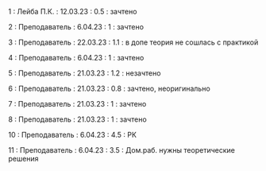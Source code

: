 1 : Лейба П.К. : 12.03.23 : 0.5 : зачтено

2 : Преподаватель : 6.04.23 : 1 : зачтено

3 : Преподаватель : 22.03.23 : 1.1 : в допе теория не сошлась с практикой

4 : Преподаватель : 6.04.23 : 1 : зачтено

5 : Преподаватель : 21.03.23 : 1.2 : незачтено

6 : Преподаватель : 21.03.23 : 0.8 : зачтено, неоригинально

7 : Преподаватель : 21.03.23 : 1 : зачтено

8 : Преподаватель : 21.03.23 : 1 : зачтено

10 : Преподаватель : 6.04.23 : 4.5 : РК

11 : Преподаватель : 6.04.23 : 3.5 : Дом.раб. нужны теоретические решения



